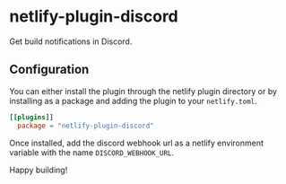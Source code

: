 # netlify-plugin-discord

Get build notifications in Discord.

## Configuration

You can either install the plugin through the netlify plugin directory or by installing as a package and adding the plugin to your `netlify.toml`.

```toml
[[plugins]]
  package = "netlify-plugin-discord"
```

Once installed, add the discord webhook url as a netlify environment variable with the name `DISCORD_WEBHOOK_URL`.

Happy building!
